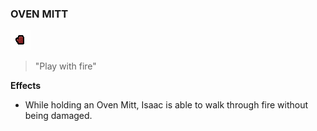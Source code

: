 ### **OVEN MITT**
![Oven Mitt](/resources/gfx/items/trinkets/oven_mitt.png "Oven Mitt")

> "Play with fire"

**Effects**
- While holding an Oven Mitt, Isaac is able to walk through fire without being damaged.
